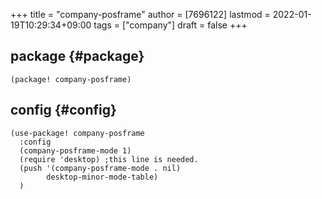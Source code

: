 +++
title = "company-posframe"
author = [7696122]
lastmod = 2022-01-19T10:29:34+09:00
tags = ["company"]
draft = false
+++

## package {#package}

```elisp
(package! company-posframe)
```


## config {#config}

```elisp
(use-package! company-posframe
  :config
  (company-posframe-mode 1)
  (require 'desktop) ;this line is needed.
  (push '(company-posframe-mode . nil)
        desktop-minor-mode-table)
  )
```
